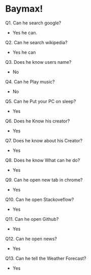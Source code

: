 # Baymax!

Q1. Can he search google?
- Yes he can.


Q2. Can he search wikipedia?
- Yes he can


Q3. Does he know users name?
- No


Q4. Can he Play music?
- No


Q5. Can he Put your PC on sleep?
- Yes


Q6. Does he Know his creator?
- Yes


Q7. Does he know about his Creator?
- Yes


Q8. Does he know What can he do?
- Yes


Q9. Can he open new tab in chrome?
- Yes


Q10. Can he open Stackoveflow?
- Yes


Q11. Can he open Github?
- Yes


Q12. Can he open news?
- Yes


Q13. Can he tell the Weather Forecast?
- Yes
